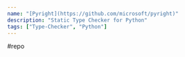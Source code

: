 ```yaml
---
name: "[Pyright](https://github.com/microsoft/pyright)"
description: "Static Type Checker for Python"
tags: ["Type-Checker", "Python"]
---
```

#repo